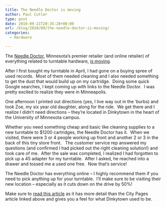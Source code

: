 ```yaml
---
title: The Needle Doctor is moving
author: Paul Cutler
type: post
date: 2010-09-21T20:35:28+00:00
url: /blog/2010/09/the-needle-doctor-is-moving/
categories:
  - Hardware

---
```

The [Needle Doctor][1], Minnesota&#8217;s premier retailer (and online retailer) of everything related to turntable hardware, [is moving][2].

After I first bought my turntable in April, I had gone on a buying spree of used records.  Most of them needed cleaning and I also needed something to get the dust that would build up on my cartridge.  Doing some quick Google searches, I kept coming up with links to the Needle Doctor.  I was pretty excited to realize they were in Minneapolis.

One afternoon I printed out directions (yes, I live way out in the &#8216;burbs) and took Zoe, my six year old daughter, along for the ride.  We get there and I realize I didn&#8217;t need directions &#8211; they&#8217;re located in Dinkytown in the heart of the University of Minnesota campus.

Whether you need something cheap and basic like cleaning supplies to a new turntable to $1200 cartridges, the Needle Doctor has it.  When we visited, there were 3 or 4 people working up front and another 2 or 3 in the back of this tiny store front.   The customer service rep answered my questions (and confirmed I had picked out the right cleaning solution!) and took care of me.  After the sale was completed, I realized I had forgotten to pick up a 45 adapter for my turntable.  After I asked, he reached into a drawer and tossed me a used one free.  Now that&#8217;s service!

The Needle Doctor has everything online &#8211; I highly recommend them if you need to pick anything up for your turntable.  I&#8217;ll make sure to be visiting their new location &#8211; especially as it cuts down on the drive by 50%!

Make sure to [read this article][3] as it has more detail than the City Pages article linked above and gives you a feel for what Dinkytown used to be.

 [1]: http://www.needledoctor.com/
 [2]: http://blogs.citypages.com/gimmenoise/2010/09/needle_doctor_r.php
 [3]: http://www.mndaily.com/2010/09/21/needle-doctor-leaving-dinkytown